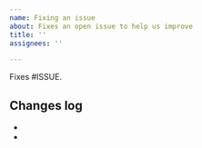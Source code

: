 ```yaml
---
name: Fixing an issue
about: Fixes an open issue to help us improve
title: ''
assignees: ''

---
```


Fixes #ISSUE.

**Changes log**
- 
- 
- 